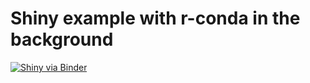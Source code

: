 # Shiny example with r-conda in the background
[![Shiny via Binder](https://mybinder.org/badge_logo.svg)](https://mybinder.org/v2/gh/jhollist/shiny_binder/master?urlpath=shiny)
